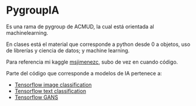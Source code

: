 # PygroupIA

Es una rama de pygroup de ACMUD, la cual está orientada al machinelearning.

En clases está el material que corresponde a python desde 0 a objetos, uso de librerías y ciencia de datos; y machine learning.

Para referencia mi kaggle [msjimenezc](https://www.kaggle.com/msjimenezc), subo de vez en cuando código.


Parte del código que corresponde a modelos de IA pertenece a:
* [Tensorflow image classification](https://www.tensorflow.org/tutorials/images/classification?hl=es)
* [Tensorflow text classification](https://www.tensorflow.org/tutorials/keras/text_classification?hl=es)
* [Tensorflow GANS](https://www.tensorflow.org/tutorials/generative/dcgan?hl=es)
